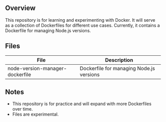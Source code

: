 ## Overview

This repository is for learning and experimenting with Docker. It will serve as a collection of Dockerfiles for different use cases. Currently, it contains a Dockerfile for managing Node.js versions.

## Files

| File                               | Description                          |
|------------------------------------|--------------------------------------|
| node-version-manager-dockerfile    | Dockerfile for managing Node.js versions |

## Notes

- This repository is for practice and will expand with more Dockerfiles over time.
- Files are experimental.
